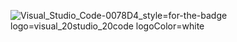 ![Visual_Studio_Code-0078D4_style=for-the-badge logo=visual_20studio_20code logoColor=white](https://github.com/user-attachments/assets/6353e4cf-57f2-49a5-85c8-533cd74aab66)
